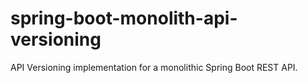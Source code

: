 # spring-boot-monolith-api-versioning
API Versioning implementation for a monolithic Spring Boot REST API.
